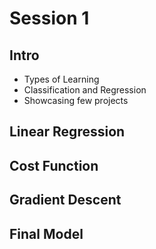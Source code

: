 # Session 1

## Intro

- Types of Learning
- Classification and Regression
- Showcasing few projects

## Linear Regression

## Cost Function

## Gradient Descent

## Final Model